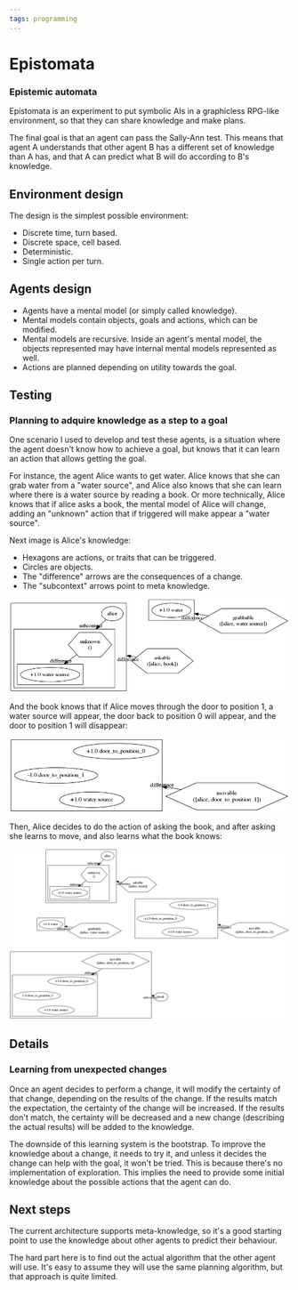 ```yaml
---
tags: programming
---
```


# Epistomata
### Epistemic automata

Epistomata is an experiment to put symbolic AIs in a graphicless RPG-like
environment, so that they can share knowledge and make plans.

The final goal is that an agent can pass the Sally-Ann test. This means
that agent A understands that other agent B has a different set of knowledge
than A has, and that A can predict what B will do according to B's knowledge.

## Environment design

The design is the simplest possible environment:

- Discrete time, turn based.
- Discrete space, cell based.
- Deterministic.
- Single action per turn.

## Agents design

- Agents have a mental model (or simply called knowledge).
- Mental models contain objects, goals and actions, which can be modified.
- Mental models are recursive. Inside an agent's mental model, the objects
  represented may have internal mental models represented as well.
- Actions are planned depending on utility towards the goal.

## Testing

### Planning to adquire knowledge as a step to a goal

One scenario I used to develop and test these agents, is a situation where the
agent doesn't know how to achieve a goal, but knows that it can learn an action
that allows getting the goal.

For instance, the agent Alice wants to get water. Alice knows that she can grab
water from a "water source", and Alice also knows that she can learn where there
is a water source by reading a book. Or more technically, Alice knows that if
alice asks a book, the mental model of Alice will change, adding an "unknown"
action that if triggered will make appear a "water source".

Next image is Alice's knowledge:

- Hexagons are actions, or traits that can be triggered.
- Circles are objects.
- The "difference" arrows are the consequences of a change.
- The "subcontext" arrows point to meta knowledge.

![unable to load image](/assets/initial_knowledge.png)

And the book knows that if Alice moves through the door to position 1, a water
source will appear, the door back to position 0 will appear, and the door to
position 1 will disappear:

![unable to load image](/assets/initial_book_knowledge.png)

Then, Alice decides to do the action of asking the book, and after asking she
learns to move, and also learns what the book knows:

![unable to load image](/assets/final_knowledge.png)


## Details

### Learning from unexpected changes

Once an agent decides to perform a change, it will modify the certainty of that
change, depending on the results of the change. If the results match the
expectation, the certainty of the change will be increased. If the results don't
match, the certainty will be decreased and a new change (describing the actual
results) will be added to the knowledge.

The downside of this learning system is the bootstrap. To improve the knowledge
about a change, it needs to try it, and unless it decides the change can help
with the goal, it won't be tried. This is because there's no implementation of
exploration. This implies the need to provide some initial knowledge about the
possible actions that the agent can do.


## Next steps

The current architecture supports meta-knowledge, so it's a good starting point
to use the knowledge about other agents to predict their behaviour.

The hard part here is to find out the actual algorithm that the other agent will
use. It's easy to assume they will use the same planning algorithm, but that
approach is quite limited.

